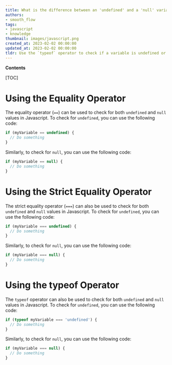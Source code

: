 ```yaml
---
title: What is the difference between an 'undefined' and a 'null' variable?
authors:
- smooth_flow
tags:
- javascript
- knowledge
thumbnail: images/javascript.png
created_at: 2023-02-02 00:00:00
updated_at: 2023-02-02 00:00:00
tldr: Use the `typeof` operator to check if a variable is undefined or null.
---
```


**Contents**

[TOC]

# Using the Equality Operator

The equality operator (`==`) can be used to check for both `undefined` and `null` values in Javascript. To check for `undefined`, you can use the following code:

```javascript
if (myVariable == undefined) {
  // Do something
}
```

Similarly, to check for `null`, you can use the following code:

```javascript
if (myVariable == null) {
  // Do something
}
```

# Using the Strict Equality Operator

The strict equality operator (`===`) can also be used to check for both `undefined` and `null` values in Javascript. To check for `undefined`, you can use the following code:

```javascript
if (myVariable === undefined) {
  // Do something
}
```

Similarly, to check for `null`, you can use the following code:

```javascript
if (myVariable === null) {
  // Do something
}
```

# Using the typeof Operator

The `typeof` operator can also be used to check for both `undefined` and `null` values in Javascript. To check for `undefined`, you can use the following code:

```javascript
if (typeof myVariable === 'undefined') {
  // Do something
}
```

Similarly, to check for `null`, you can use the following code:

```javascript
if (myVariable === null) {
  // Do something
}
```
